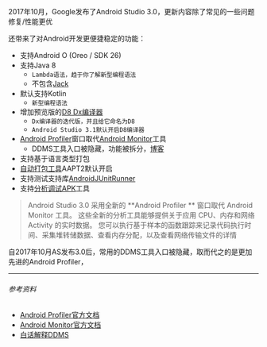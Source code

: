 2017年10月，Google发布了Android Studio 3.0，更新内容除了常见的一些问题修复/性能更优

还带来了对Android开发更便捷稳定的功能：

 - 支持Android O (Oreo / SDK 26)
 - 支持Java 8
    - `Lambda语法，趋于你了解新型编程语法`
    - 不包含[Jack](https://blog.csdn.net/pcsxk/article/details/52213784)
 - 默认支持Kotlin
    - `新型编程语法`
 - 增加预览版的[D8 Dx编译器](https://blog.dreamtobe.cn/android_d8_r8/)
    - `Dx编译器的迭代版，并且给它命名为D8`
    - `Android Studio 3.1默认开启D8编译器`
 - [Android Profiler](https://developer.android.google.cn/studio/profile/android-profiler)窗口取代[Android Monitor](https://blog.csdn.net/testcs_dn/article/details/53687771)工具
    - DDMS工具入口被隐藏，功能被拆分，[博客](https://developer.android.google.cn/studio/profile/monitor)
 - 支持基于语言类型打包
 - [自动打包工具](https://blog.csdn.net/xiangzhihong8/article/details/53607539)AAPT2默认开启
 - 支持测试支持库[AndroidJUnitRunner](https://developer.android.google.cn/training/testing/junit-runner#using-android-test-orchestrator)
 - 支持[分析调试APK](https://developer.android.google.cn/studio/debug/apk-debugger)工具

 > Android Studio 3.0 采用全新的 **Android Profiler ** 窗口取代 Android Monitor 工具。 这些全新的分析工具能够提供关于应用 CPU、内存和网络 Activity 的实时数据。 您可以执行基于样本的函数跟踪来记录代码执行时间、采集堆转储数据、查看内存分配，以及查看网络传输文件的详情

 自2017年10月AS发布3.0后，常用的DDMS工具入口被隐藏，取而代之的是更加先进的Android Profiler，


-----

###### 参考资料

 - [Android Profiler官方文档](https://developer.android.google.cn/studio/profile/android-profiler)
 - [Android Monitor官方文档](https://developer.android.google.cn/studio/profile/monitor)
 - [白话解释DDMS](https://blog.csdn.net/testcs_dn/article/details/53687771)